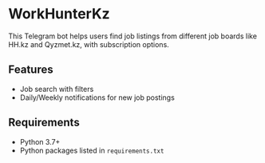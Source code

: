 # WorkHunterKz

This Telegram bot helps users find job listings from different job boards like HH.kz and Qyzmet.kz, with subscription options.

## Features
- Job search with filters
- Daily/Weekly notifications for new job postings

## Requirements
- Python 3.7+
- Python packages listed in `requirements.txt`
